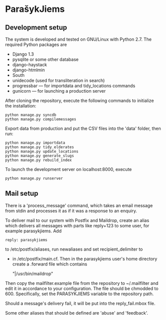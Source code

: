 # ParašykJiems

## Development setup

The system is developed and tested on GNU/Linux with Python 2.7. The
required Python packages are

 - Django 1.3
 - pysqlite or some other database
 - django-haystack
 - django-htmlmin
 - South
 - unidecode (used for transliteration in search)
 - progressbar — for importdata and tidy_locations commands
 - gunicorn — for launching a production server

After cloning the repository, execute the following commands to
initialize the installation:

    python manage.py syncdb
    python manage.py compilemessages

Export data from production and put the CSV files into the 'data'
folder, then run:

    python manage.py importdata
    python manage.py tidy_elderates
    python manage.py update_locations
    python manage.py generate_slugs
    python manage.py rebuild_index

To launch the development server on localhost:8000, execute

    python manage.py runserver


## Mail setup

There is a 'process_message' command, which takes an email message from
stdin and processes it as if it was a response to an enquiry.

To deliver mail to our system with Postfix and Maildrop, create an
alias which delivers all messages with parts like reply+123 to some
user, for example parasykjiems. Add

    reply: parasykjiems

to /etc/postfix/aliases, run newaliases and set recipient_delimiter to
+ in /etc/postfix/main.cf. Then in the parasykjiems user's home
directory create a .forward file which contains

    "|/usr/bin/maildrop"

Then copy the mailfilter.example file from the repository to
~/.mailfilter and edit it in accordance to your configuration. The
file should be chmodded to 600. Specifically, set the PARASYKJIEMS
variable to the repository path.

Should a message's delivery fail, it will be put into the
reply_fail.mbox file.

Some other aliases that should be defined are 'abuse' and 'feedback'.
